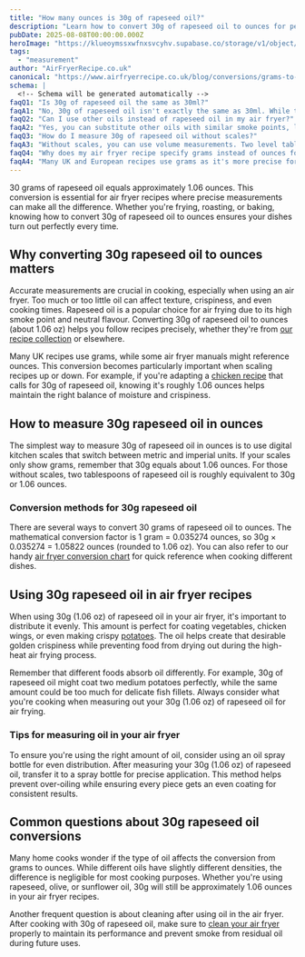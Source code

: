 ```yaml
---
title: "How many ounces is 30g of rapeseed oil?"
description: "Learn how to convert 30g of rapeseed oil to ounces for perfect air fryer recipes. Get accurate measurements in seconds!"
pubDate: 2025-08-08T00:00:00.000Z
heroImage: "https://klueoymssxwfnxsvcyhv.supabase.co/storage/v1/object/public/Shmucket/30g-rapeseed-oil-to-ounces.webp"
tags:
  - "measurement"
author: "AirFryerRecipe.co.uk"
canonical: "https://www.airfryerrecipe.co.uk/blog/conversions/grams-to-ounces/30g-rapeseed-oil-to-ounces"
schema: |
  <!-- Schema will be generated automatically -->
faqQ1: "Is 30g of rapeseed oil the same as 30ml?"
faqA1: "No, 30g of rapeseed oil isn't exactly the same as 30ml. While they're close in volume, oil's density means 30g is about 32.6ml. For air frying, this small difference usually doesn't affect results, but for precise baking, it's better to measure by weight (grams) rather than volume (ml)."
faqQ2: "Can I use other oils instead of rapeseed oil in my air fryer?"
faqA2: "Yes, you can substitute other oils with similar smoke points, like sunflower or vegetable oil, using the same 30g (1.06 oz) measurement. Avoid extra virgin olive oil for high-temperature air frying as it has a lower smoke point. Always check your air fryer's manual for oil recommendations."
faqQ3: "How do I measure 30g of rapeseed oil without scales?"
faqA3: "Without scales, you can use volume measurements. Two level tablespoons of rapeseed oil equals roughly 30g (1.06 oz). For more accuracy, use proper measuring spoons rather than tableware. Alternatively, a standard UK teaspoon holds about 5g of oil, so six teaspoons would give you approximately 30g."
faqQ4: "Why does my air fryer recipe specify grams instead of ounces for oil?"
faqA4: "Many UK and European recipes use grams as it's more precise for small measurements like 30g of oil. Professional chefs prefer weight measurements (grams) over volume (ounces) for consistency. If your air fryer manual uses ounces, simply remember 30g equals about 1.06 ounces for easy conversion."
---
```

<p>30 grams of rapeseed oil equals approximately 1.06 ounces. This conversion is essential for air fryer recipes where precise measurements can make all the difference. Whether you're frying, roasting, or baking, knowing how to convert 30g of rapeseed oil to ounces ensures your dishes turn out perfectly every time.</p>

<h2>Why converting 30g rapeseed oil to ounces matters</h2>
<p>Accurate measurements are crucial in cooking, especially when using an air fryer. Too much or too little oil can affect texture, crispiness, and even cooking times. Rapeseed oil is a popular choice for air frying due to its high smoke point and neutral flavour. Converting 30g of rapeseed oil to ounces (about 1.06 oz) helps you follow recipes precisely, whether they're from <a href=https://www.airfryerrecipe.co.uk/recipes>our recipe collection</a> or elsewhere.</p>

<p>Many UK recipes use grams, while some air fryer manuals might reference ounces. This conversion becomes particularly important when scaling recipes up or down. For example, if you're adapting a <a href=https://www.airfryerrecipe.co.uk/recipe-category/chicken>chicken recipe</a> that calls for 30g of rapeseed oil, knowing it's roughly 1.06 ounces helps maintain the right balance of moisture and crispiness.</p>

<h2>How to measure 30g rapeseed oil in ounces</h2>
<p>The simplest way to measure 30g of rapeseed oil in ounces is to use digital kitchen scales that switch between metric and imperial units. If your scales only show grams, remember that 30g equals about 1.06 ounces. For those without scales, two tablespoons of rapeseed oil is roughly equivalent to 30g or 1.06 ounces.</p>

<h3>Conversion methods for 30g rapeseed oil</h3>
<p>There are several ways to convert 30 grams of rapeseed oil to ounces. The mathematical conversion factor is 1 gram = 0.035274 ounces, so 30g × 0.035274 = 1.05822 ounces (rounded to 1.06 oz). You can also refer to our handy <a href=https://www.airfryerrecipe.co.uk/air-fryer-conversion-chart>air fryer conversion chart</a> for quick reference when cooking different dishes.</p>

<h2>Using 30g rapeseed oil in air fryer recipes</h2>
<p>When using 30g (1.06 oz) of rapeseed oil in your air fryer, it's important to distribute it evenly. This amount is perfect for coating vegetables, chicken wings, or even making crispy <a href=https://www.airfryerrecipe.co.uk/recipe-category/potatoes>potatoes</a>. The oil helps create that desirable golden crispiness while preventing food from drying out during the high-heat air frying process.</p>

<p>Remember that different foods absorb oil differently. For example, 30g of rapeseed oil might coat two medium potatoes perfectly, while the same amount could be too much for delicate fish fillets. Always consider what you're cooking when measuring out your 30g (1.06 oz) of rapeseed oil for air frying.</p>

<h3>Tips for measuring oil in your air fryer</h3>
<p>To ensure you're using the right amount of oil, consider using an oil spray bottle for even distribution. After measuring your 30g (1.06 oz) of rapeseed oil, transfer it to a spray bottle for precise application. This method helps prevent over-oiling while ensuring every piece gets an even coating for consistent results.</p>

<h2>Common questions about 30g rapeseed oil conversions</h2>
<p>Many home cooks wonder if the type of oil affects the conversion from grams to ounces. While different oils have slightly different densities, the difference is negligible for most cooking purposes. Whether you're using rapeseed, olive, or sunflower oil, 30g will still be approximately 1.06 ounces in your air fryer recipes.</p>

<p>Another frequent question is about cleaning after using oil in the air fryer. After cooking with 30g of rapeseed oil, make sure to <a href=https://www.airfryerrecipe.co.uk/air-fryer-cleaner>clean your air fryer</a> properly to maintain its performance and prevent smoke from residual oil during future uses.</p>
